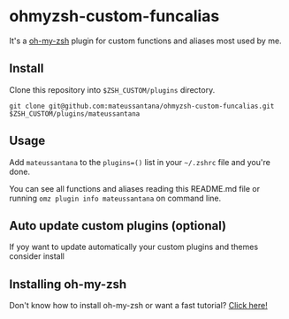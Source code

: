 # ohmyzsh-custom-funcalias

It's a [oh-my-zsh](https://github.com/ohmyzsh/ohmyzsh) plugin for custom functions and aliases most used by me.

## Install

Clone this repository into `$ZSH_CUSTOM/plugins` directory.
```shell
git clone git@github.com:mateussantana/ohmyzsh-custom-funcalias.git $ZSH_CUSTOM/plugins/mateussantana
```

## Usage

Add `mateussantana` to the `plugins=()` list in your `~/.zshrc` file and you're done.

You can see all functions and aliases reading this README.md file or running `omz plugin info mateussantana` on command line.

## Auto update custom plugins (optional)
If yoy want to update automatically your custom plugins and themes consider install [](https://github.com/TamCore/autoupdate-oh-my-zsh-plugins)

## Installing oh-my-zsh
Don't know how to install oh-my-zsh or want a fast tutorial?
[Click here!](https://blog.rocketseat.com.br/terminal-com-oh-my-zsh-spaceship-dracula-e-mais/)
